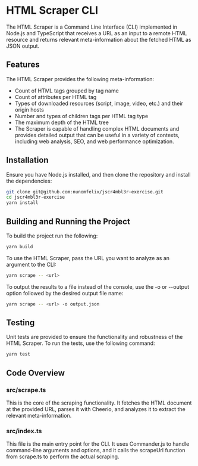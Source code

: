 # HTML Scraper CLI 

The HTML Scraper is a Command Line Interface (CLI) implemented in Node.js and TypeScript that receives a URL as an input to a remote HTML resource and returns relevant meta-information about the fetched HTML as JSON output.

## Features
The HTML Scraper provides the following meta-information:

- Count of HTML tags grouped by tag name
- Count of attributes per HTML tag
- Types of downloaded resources (script, image, video, etc.) and their origin hosts
- Number and types of children tags per HTML tag type
- The maximum depth of the HTML tree
- The Scraper is capable of handling complex HTML documents and provides detailed output that can be useful in a variety of contexts, including web analysis, SEO, and web performance optimization.

## Installation
Ensure you have Node.js installed, and then clone the repository and install the dependencies:

```bash
git clone git@github.com:nunomfelix/jscr4mbl3r-exercise.git
cd jscr4mbl3r-exercise
yarn install
```
## Building and Running the Project

To build the project run the following:

```bash
yarn build
```

To use the HTML Scraper, pass the URL you want to analyze as an argument to the CLI:

```bash
yarn scrape -- <url>
```
To output the results to a file instead of the console, use the -o or --output option followed by the desired output file name:

```bash
yarn scrape -- <url> -o output.json
```
## Testing
Unit tests are provided to ensure the functionality and robustness of the HTML Scraper. To run the tests, use the following command:

```bash
yarn test
```

## Code Overview

### src/scrape.ts
This is the core of the scraping functionality. It fetches the HTML document at the provided URL, parses it with Cheerio, and analyzes it to extract the relevant meta-information.

### src/index.ts
This file is the main entry point for the CLI. It uses Commander.js to handle command-line arguments and options, and it calls the scrapeUrl function from scrape.ts to perform the actual scraping.